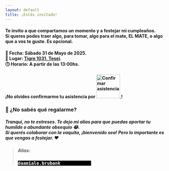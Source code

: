 ```yaml
---
layout: default
title: ¡Estás invitado!
---
```

#### Te invito a que compartamos un momento y a festejar mi cumpleaños.<br>Si queres podes traer algo, para tomar, algo para el mate, EL MATE, o algo que a vos te guste. Es opcional.

#### 📅 **Fecha**: Sábado 31 de Mayo de 2025.<br>📍 **Lugar**: [Tigre 1031, Tesei](https://maps.app.goo.gl/Vv6bAT5G3VhtuPPL8).<br>🕒 **Horario**: A partir de las 13:00hs.  

<h4> ¡No olvides confirmarme tu asistencia por
    <a href="https://wa.me/5491162595238?text=%C2%A1Hola%20Daami!%20Vi%20tu%20invitaci%C3%B3n%20y%20quer%C3%ADa%20confirmar%20que%20voy%20a%20estar%20yendo%20cerca%20de%20las%20" target="_blank">
      <img src="https://static.whatsapp.net/rsrc.php/yZ/r/JvsnINJ2CZv.svg" width="75vw" alt="Confirmar asistencia" />
    </a>
  !
</h4>

### 🎁 ¿No sabés qué regalarme?
##### Tranqui, no te estreses. Te dejo mi alias para que puedas aportar tu humilde o abundante obsequio 😂.<br>Si querés colaborar con la vaquita, ¡bienvenido sea! Pero lo importante es que vengas a festejar. ❤️

>##### Alias: 
><pre style="width:50%;color: #fff;font-weight: bold;font-style: normal;background-color: #000;">daamiale.brubank</pre>

